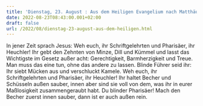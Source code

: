 ```yaml
---
title: 'Dienstag, 23. August : Aus dem Heiligen Evangelium nach Matthäus - Mt 23,23-26.'
date: 2022-08-23T08:43:00.001+02:00
draft: false
url: /2022/08/dienstag-23-august-aus-dem-heiligen.html
---
```


In jener Zeit sprach Jesus: Weh euch, ihr Schriftgelehrten und Pharisäer, ihr Heuchler! Ihr gebt den Zehnten von Minze, Dill und Kümmel und lasst das Wichtigste im Gesetz außer acht: Gerechtigkeit, Barmherzigkeit und Treue. Man muss das eine tun, ohne das andere zu lassen. Blinde Führer seid ihr: Ihr siebt Mücken aus und verschluckt Kamele. Weh euch, ihr Schriftgelehrten und Pharisäer, ihr Heuchler! Ihr haltet Becher und Schüsseln außen sauber, innen aber sind sie voll von dem, was ihr in eurer Maßlosigkeit zusammengeraubt habt. Du blinder Pharisäer! Mach den Becher zuerst innen sauber, dann ist er auch außen rein.